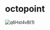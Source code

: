 # octopoint

![q6Hst4vB(1)](https://github.com/user-attachments/assets/0827b39d-1c9e-4e4b-bca3-a981a3e9116a)
